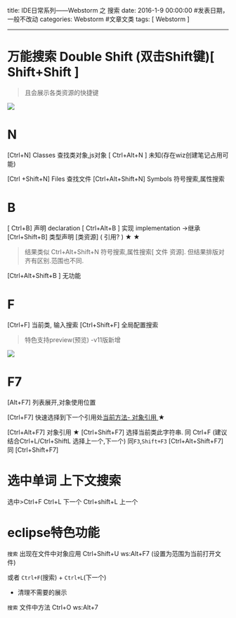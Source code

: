 title: IDE日常系列——Webstorm 之 搜索
date: 2016-1-9 00:00:00 #发表日期，一般不改动
categories:  Webstorm  #文章文类
tags: [ Webstorm ]


---


# 万能搜索 Double Shift (双击Shift键)[ Shift+Shift ]
> 且会展示各类资源的快捷键


![]( http://7xnbs3.com1.z0.glb.clouddn.com/16-2-23/95893666.jpg)


# N
[Ctrl+N]                        Classes 查找类对象,js对象
[ Ctrl+Alt+N ]           未知(存在wiz创建笔记占用可能)

[Ctrl +Shift+N]           Files 查找文件 
[Ctrl+Alt+Shift+N]   Symbols 符号搜索,属性搜索 

# B
[ Ctrl+B]                声明 declaration
[ Ctrl+Alt+B ]       实现 implementation ->继承
[Ctrl+Shift+B]   类型声明 [类资源] ( 引用? )   ★ ★
> 结果类似 Ctrl+Alt+Shift+N  符号搜索,属性搜索[ 文件 资源]. 但结果排版对齐有区别.范围也不同.





[Ctrl+Alt+Shift+B ]     无功能


# F
[Ctrl+F]               当前类, 输入搜索
[Ctrl+Shift+F]   全局配置搜索
> 特色支持preview(预览) -v11版新增


![]( http://7xnbs3.com1.z0.glb.clouddn.com/16-2-23/74796693.jpg)


# F7
[Alt+F7]                列表展开,对象使用位置

[Ctrl+F7]               快速选择到下一个引用处[当前方法- 对象引用 ](参数)  ★

[Ctrl+Alt+F7]       对象引用  ★
[Ctrl+Shift+F7]    选择当前类此字符串. 同 Ctrl+F (建议结合Ctrl+L/Ctrl+ShiftL 选择上一个,下一个)  同`F3`,`Shift+F3`
[Ctrl+Alt+Shift+F7] 同  [Ctrl+Shift+F7]



# 选中单词 上下文搜索
选中>Ctrl+F
Ctrl+L 下一个
Ctrl+shift+L 上一个


# eclipse特色功能
`搜索`  出现在文件中对象应用  Ctrl+Shift+U     ws:Alt+F7 (设置为范围为当前打开文件)

或者 `Ctrl+F`(搜索) + `Ctrl+L`(下一个)



- 清理不需要的展示
 


`搜索` 文件中方法   Ctrl+O                     ws:Alt+7


<!-- more -->


